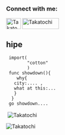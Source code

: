 <h3 align="left">Connect with me:</h3>
<p align="left">
<a href="https://twitter.com/ArthurJnr_www" target="blank"><img align="center" src="https://raw.githubusercontent.com/rahuldkjain/github-profile-readme-generator/master/src/images/icons/Social/twitter.svg" alt="Takatochi" height="30" width="40" /></a>
<a href="https://www.faceit.com/en/players/Takatochi" target="blank"><img align="center" src="https://corporate.faceit.com/wp-content/themes/app-theme/assets/o/images/faceit-flat-logo.png" alt="Takatochi" height="30" width="100" /></a>
</p>
</h1>


<h2 aling="left"> hipe </h2>
 

     import(
            "cotton"
            )
     func showdown(){
        why{
       city:.... ,
       what at this:...
       }
      }
     go showdown....


  
<p>&nbsp;<img align="center" src="https://github-readme-stats.vercel.app/api?username=Takatochi&show_icons=true&locale=en&theme=dark" alt="Takatochi" /></p>


     


<p><img align="left" src="https://github-readme-stats.vercel.app/api/top-langs?username=Takatochi&show_icons=true&locale=en&layout=compact&theme=dark" alt="Takatochi"/></p>




